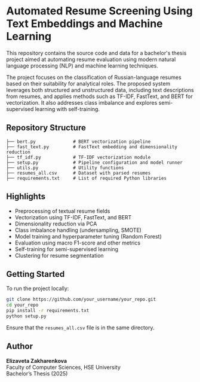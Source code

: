 # Automated Resume Screening Using Text Embeddings and Machine Learning

This repository contains the source code and data for a bachelor's thesis project aimed at automating resume evaluation using modern natural language processing (NLP) and machine learning techniques.

The project focuses on the classification of Russian-language resumes based on their suitability for analytical roles. The proposed system leverages both structured and unstructured data, including text descriptions from resumes, and applies methods such as TF-IDF, FastText, and BERT for vectorization. It also addresses class imbalance and explores semi-supervised learning with self-training.

## Repository Structure

```
├── bert.py              # BERT vectorization pipeline
├── fast_text.py         # FastText embedding and dimensionality reduction
├── tf_idf.py            # TF-IDF vectorization module
├── setup.py             # Pipeline configuration and model runner
├── utils.py             # Utility functions
├── resumes_all.csv      # Dataset with parsed resumes
├── requirements.txt     # List of required Python libraries
```

## Highlights

- Preprocessing of textual resume fields
- Vectorization using TF-IDF, FastText, and BERT
- Dimensionality reduction via PCA
- Class imbalance handling (undersampling, SMOTE)
- Model training and hyperparameter tuning (Random Forest)
- Evaluation using macro F1-score and other metrics
- Self-training for semi-supervised learning
- Clustering for resume segmentation

## Getting Started

To run the project locally:

```bash
git clone https://github.com/your_username/your_repo.git
cd your_repo
pip install -r requirements.txt
python setup.py
```

Ensure that the `resumes_all.csv` file is in the same directory.

## Author

**Elizaveta Zakharenkova**  
Faculty of Computer Sciences, HSE University  
Bachelor’s Thesis (2025)